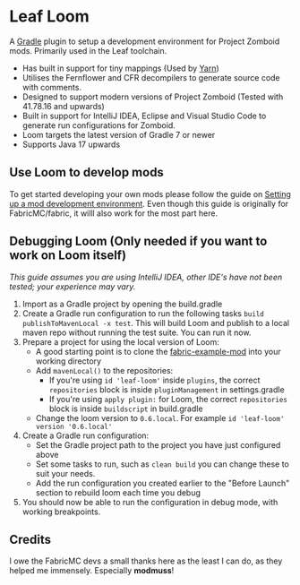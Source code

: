 # Leaf Loom

A [Gradle](https://gradle.org/) plugin to setup a development environment for Project Zomboid mods. Primarily used in
the Leaf toolchain.

* Has built in support for tiny mappings (Used by [Yarn](https://github.com/aoqia194/leaf-yarn))
* Utilises the Fernflower and CFR decompilers to generate source code with comments.
* Designed to support modern versions of Project Zomboid (Tested with 41.78.16 and upwards)
* Built in support for IntelliJ IDEA, Eclipse and Visual Studio Code to generate run configurations for Zomboid.
* Loom targets the latest version of Gradle 7 or newer
* Supports Java 17 upwards

## Use Loom to develop mods

To get started developing your own mods please follow the guide
on [Setting up a mod development environment](https://fabricmc.net/wiki/tutorial:setup). Even though this guide is
originally for FabricMC/fabric, it willl also work for the most part here.

## Debugging Loom (Only needed if you want to work on Loom itself)

_This guide assumes you are using IntelliJ IDEA, other IDE's have not been tested; your experience may vary._

1. Import as a Gradle project by opening the build.gradle
2. Create a Gradle run configuration to run the following tasks `build publishToMavenLocal -x test`. This will build
   Loom and publish to a local maven repo without running the test suite. You can run it now.
3. Prepare a project for using the local version of Loom:
    * A good starting point is to clone the [fabric-example-mod](https://github.com/FabricMC/fabric-example-mod) into
      your working directory
    * Add `mavenLocal()` to the repositories:
        * If you're using `id 'leaf-loom'` inside `plugins`, the correct `repositories` block is
          inside `pluginManagement` in settings.gradle
        * If you're using `apply plugin:` for Loom, the correct `repositories` block is inside `buildscript` in
          build.gradle
    * Change the loom version to `0.6.local`. For example `id 'leaf-loom' version '0.6.local'`
4. Create a Gradle run configuration:
    * Set the Gradle project path to the project you have just configured above
    * Set some tasks to run, such as `clean build` you can change these to suit your needs.
    * Add the run configuration you created earlier to the "Before Launch" section to rebuild loom each time you debug
5. You should now be able to run the configuration in debug mode, with working breakpoints.

## Credits

I owe the FabricMC devs a small thanks here as the least I can do, as they helped me immensely. Especially **modmuss**!
